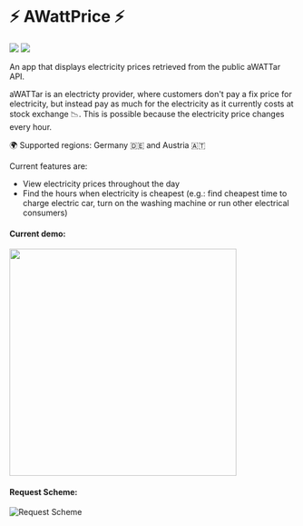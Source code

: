 # ⚡️ AWattPrice ⚡️

<p>
    <img src="https://img.shields.io/github/last-commit/sp4c38/AWattPrice?label=last%20modified" />
    <img src="https://img.shields.io/tokei/lines/github/sp4c38/AWattPrice?label=total%20lines%20of%20code" />
</p>


An app that displays electricity prices retrieved from the public aWATTar API.

aWATTar is an electricty provider, where customers don't pay a fix price for electricity, but instead pay as much for the electricity as it currently costs at stock exchange 📉. This is possible because the electricity price changes every hour.

🌍 Supported regions: Germany 🇩🇪 and Austria 🇦🇹

Current features are:

* View electricity prices throughout the day
* Find the hours when electricity is cheapest (e.g.: find cheapest time to charge electric car, turn on the washing machine or run other electrical consumers)

#### Current demo:
<img src="https://github.com/sp4c38/AwattarApp/blob/master/demo.gif?raw=true" width="400"/>


#### Request Scheme:
![Request Scheme](https://raw.githubusercontent.com/sp4c38/AwattarApp/master/request_scheme.png)
